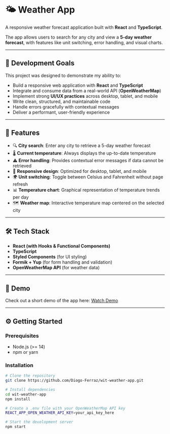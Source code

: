 # 🌤️ Weather App

A responsive weather forecast application built with **React** and **TypeScript**.

The app allows users to search for any city and view a **5-day weather forecast**, with features like unit switching, error handling, and visual charts.  

---

## 🎯 Development Goals

This project was designed to demonstrate my ability to:

- Build a responsive web application with **React** and **TypeScript**  
- Integrate and consume data from a real-world API (**OpenWeatherMap**)  
- Implement strong **UI/UX practices** across desktop, tablet, and mobile  
- Write clean, structured, and maintainable code  
- Handle errors gracefully with contextual messages  
- Deliver a performant, user-friendly experience  

---

## 🚀 Features

- 🔍 **City search**: Enter any city to retrieve a 5-day weather forecast  
- 🌡️ **Current temperature**: Always displays the up-to-date temperature  
- ⚠️ **Error handling**: Provides contextual error messages if data cannot be retrieved  
- 📱 **Responsive design**: Optimized for desktop, tablet, and mobile  
- 🌍 **Unit switching**: Toggle between Celsius and Fahrenheit without page refresh  
- 📊 **Temperature chart**: Graphical representation of temperature trends per day  
- 🗺️ **Weather map**: Interactive temperature map centered on the selected city  

---

## 🛠️ Tech Stack

- **React (with Hooks & Functional Components)**  
- **TypeScript**  
- **Styled Components** (for UI styling)  
- **Formik + Yup** (for form handling and validation)  
- **OpenWeatherMap API** (for weather data)  

---

## 📸 Demo

Check out a short demo of the app here: [Watch Demo](https://youtu.be/Wx1e_8cW8go)

---

## ⚙️ Getting Started

### Prerequisites
- Node.js (>= 14)
- npm or yarn

### Installation

```bash
# Clone the repository
git clone https://github.com/Diogo-Ferraz/wit-weather-app.git

# Install dependencies
cd wit-weather-app
npm install

# Create a .env file with your OpenWeatherMap API key
REACT_APP_OPEN_WEATHER_API_KEY=your_api_key_here

# Start the development server
npm start
